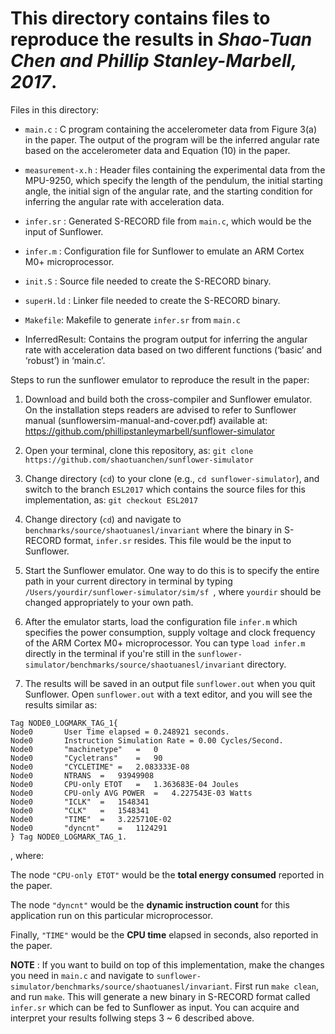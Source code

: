 # This directory contains files to reproduce the results in *Shao-Tuan Chen and Phillip Stanley-Marbell, 2017*.

Files in this directory:

* `main.c` : C program containing the accelerometer data from Figure 3(a) in the paper. The output of the program will be the inferred angular rate based on the accelerometer data and Equation (10) in the paper.

* `measurement-x.h` : Header files containing the experimental data from the MPU-9250, which specify the length of the pendulum, the initial starting angle, the initial sign of the angular rate, and the starting condition for inferring the angular rate with acceleration data.

* `infer.sr` : Generated S-RECORD file from `main.c`, which would be the input of Sunflower.

* `infer.m` : Configuration file for Sunflower to emulate an ARM Cortex M0+ microprocessor. 

* `init.S` : Source file needed to create the S-RECORD binary.

* `superH.ld` : Linker file needed to create the S-RECORD binary.

* `Makefile`: Makefile to generate `infer.sr` from `main.c`

* InferredResult: Contains the program output for inferring the angular rate with acceleration data based on two different functions (‘basic’ and ‘robust’) in ‘main.c’.


Steps to run the sunflower emulator to reproduce the result in the paper:

1. Download and build both the cross-compiler and Sunflower emulator. On the installation steps readers are advised to refer to Sunflower manual (sunflowersim-manual-and-cover.pdf) available at: https://github.com/phillipstanleymarbell/sunflower-simulator 

1. Open your terminal, clone this repository, as: `git clone https://github.com/shaotuanchen/sunflower-simulator`

1. Change directory (`cd`) to your clone (e.g., `cd sunflower-simulator`), and switch to the branch `ESL2017` which contains the source files for this implementation, as: `git checkout ESL2017`
 
1. Change directory (`cd`) and navigate to `benchmarks/source/shaotuanesl/invariant` where the binary in S-RECORD format, `infer.sr` resides. This file would be the input to Sunflower. 

1. Start the Sunflower emulator. One way to do this is to specify the entire path in your current directory in terminal by typing `/Users/yourdir/sunflower-simulator/sim/sf `, where `yourdir` should be changed appropriately to your own path.

1. After the emulator starts, load the configuration file `infer.m` which specifies the power consumption, supply voltage and clock frequency of the ARM Cortex M0+ microprocessor. You can type `load infer.m` directly in the terminal if you're still in the `sunflower-simulator/benchmarks/source/shaotuanesl/invariant` directory.

1. The results will be saved in an output file `sunflower.out` when you quit Sunflower. Open `sunflower.out` with a text editor, and you will see the results similar as:

```
Tag NODE0_LOGMARK_TAG_1{
Node0		User Time elapsed = 0.248921 seconds.
Node0		Instruction Simulation Rate = 0.00 Cycles/Second.
Node0		"machinetype"	=	0
Node0		"Cycletrans"	=	90
Node0		"CYCLETIME"	=	2.083333E-08
Node0		NTRANS	=	93949908
Node0		CPU-only ETOT	=	1.363683E-04 Joules
Node0		CPU-only AVG POWER	=	4.227543E-03 Watts
Node0		"ICLK"	=	1548341
Node0		"CLK"	=	1548341
Node0		"TIME"	=	3.225710E-02
Node0		"dyncnt"	=	1124291
} Tag NODE0_LOGMARK_TAG_1.
```
, where: 

The node `"CPU-only ETOT"` would be the **total energy consumed** reported in the paper. 

The node `"dyncnt"` would be the **dynamic instruction count** for this application run on this particular microprocessor.

Finally, `"TIME"` would be the **CPU time** elapsed in seconds, also reported in the paper.


**NOTE** : If you want to build on top of this implementation, make the changes you need in `main.c` and navigate to `sunflower-simulator/benchmarks/source/shaotuanesl/invariant`. First run `make clean`, and run `make`. This will generate a new binary in S-RECORD format called `infer.sr` which can be fed to Sunflower as input. You can acquire and interpret your results follwing steps 3 ~ 6 described above.
